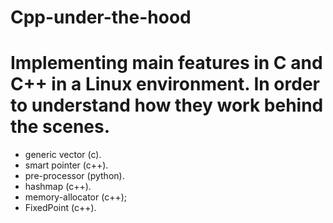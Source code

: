 # Cpp-under-the-hood
# Implementing main features in C and C++ in a Linux environment. In order to understand how they work behind the scenes. 
- generic vector (c).
- smart pointer (c++).
- pre-processor (python).
- hashmap (c++).
- memory-allocator (c++);
- FixedPoint (c++).

